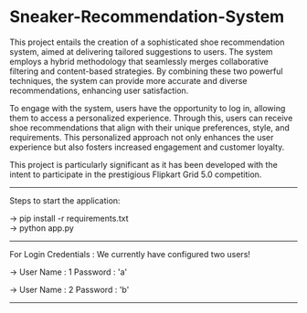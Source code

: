 # Sneaker-Recommendation-System

This project entails the creation of a sophisticated shoe recommendation system, aimed at delivering tailored suggestions to users. The system employs a hybrid methodology that seamlessly merges collaborative filtering and content-based strategies. By combining these two powerful techniques, the system can provide more accurate and diverse recommendations, enhancing user satisfaction.

To engage with the system, users have the opportunity to log in, allowing them to access a personalized experience. Through this, users can receive shoe recommendations that align with their unique preferences, style, and requirements. This personalized approach not only enhances the user experience but also fosters increased engagement and customer loyalty.

This project is particularly significant as it has been developed with the intent to participate in the prestigious Flipkart Grid 5.0 competition.

------------------------------------------------------------------------------------------------------------

Steps to start the application:

->  pip install -r requirements.txt    
->  python app.py

------------------------------------------------------------------------------------------------------------

For Login Credentials : We currently have configured two users!

->  User Name : 1 
    Password : 'a'

->  User Name : 2
    Password : 'b'

------------------------------------------------------------------------------------------------------------